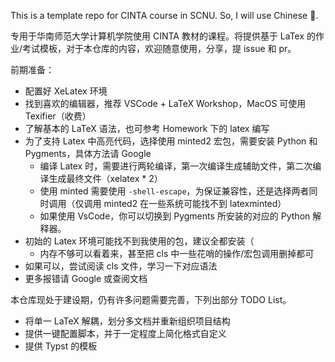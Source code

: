 This is a template repo for CINTA course in SCNU. So, I will use Chinese 🥲.

专用于华南师范大学计算机学院使用 CINTA 教材的课程。将提供基于 LaTex 的作业/考试模板，对于本仓库的内容，欢迎随意使用，分享，提 issue 和 pr。

前期准备：
- 配置好 XeLatex 环境
- 找到喜欢的编辑器，推荐 VSCode + LaTeX Workshop，MacOS 可使用 Texifier（收费）
- 了解基本的 LaTeX 语法，也可参考 Homework 下的 latex 编写
- 为了支持 Latex 中高亮代码，选择使用 minted2 宏包，需要安装 Python 和 Pygments，具体方法请 Google
  - 编译 Latex 时，需要进行两轮编译，第一次编译生成辅助文件，第二次编译生成最终文件（xelatex * 2）
  - 使用 minted 需要使用 `-shell-escape`，为保证兼容性，还是选择两者同时调用（仅调用 minted2 在一些系统可能找不到 latexminted）
  - 如果使用 VsCode，你可以切换到 Pygments 所安装的对应的 Python 解释器。
- 初始的 Latex 环境可能找不到我使用的包，建议全都安装（
  - 内存不够可以看着来，甚至把 cls 中一些花哨的操作/宏包调用删掉都可
- 如果可以，尝试阅读 cls 文件，学习一下对应语法
- 更多报错请 Google 或查阅文档

本仓库现处于建设期，仍有许多问题需要完善，下列出部分 TODO List。

- 将单一 LaTeX 解耦，划分多文档并重新组织项目结构
- 提供一键配置脚本，并于一定程度上简化格式自定义
- 提供 Typst 的模板
